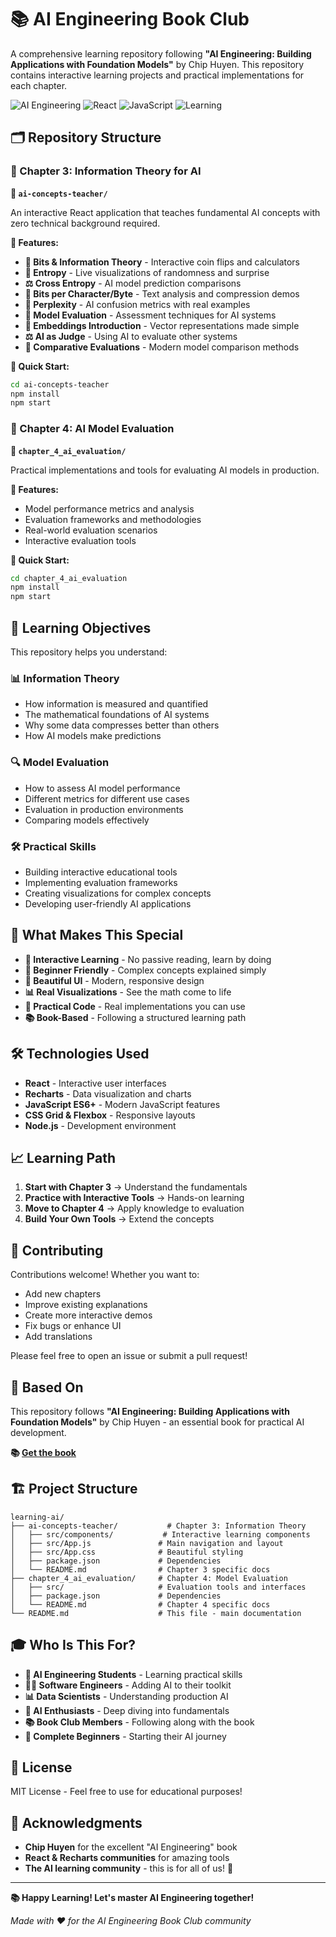# 📚 AI Engineering Book Club

A comprehensive learning repository following **"AI Engineering: Building Applications with Foundation Models"** by Chip Huyen. This repository contains interactive learning projects and practical implementations for each chapter.

![AI Engineering](https://img.shields.io/badge/AI-Engineering-blue) ![React](https://img.shields.io/badge/React-18.x-blue) ![JavaScript](https://img.shields.io/badge/JavaScript-ES6+-yellow) ![Learning](https://img.shields.io/badge/Learning-Interactive-green)

## 🗂️ Repository Structure

### 📖 Chapter 3: Information Theory for AI
**📁 `ai-concepts-teacher/`**

An interactive React application that teaches fundamental AI concepts with zero technical background required.

**🌟 Features:**
- **🔢 Bits & Information Theory** - Interactive coin flips and calculators
- **🎲 Entropy** - Live visualizations of randomness and surprise
- **⚖️ Cross Entropy** - AI model prediction comparisons
- **📝 Bits per Character/Byte** - Text analysis and compression demos
- **🤯 Perplexity** - AI confusion metrics with real examples
- **🎯 Model Evaluation** - Assessment techniques for AI systems
- **🧮 Embeddings Introduction** - Vector representations made simple
- **⚖️ AI as Judge** - Using AI to evaluate other systems
- **🔄 Comparative Evaluations** - Modern model comparison methods

**🚀 Quick Start:**
```bash
cd ai-concepts-teacher
npm install
npm start
```

### 📖 Chapter 4: AI Model Evaluation
**📁 `chapter_4_ai_evaluation/`**

Practical implementations and tools for evaluating AI models in production.

**🌟 Features:**
- Model performance metrics and analysis
- Evaluation frameworks and methodologies  
- Real-world evaluation scenarios
- Interactive evaluation tools

**🚀 Quick Start:**
```bash
cd chapter_4_ai_evaluation
npm install
npm start
```

## 🎯 Learning Objectives

This repository helps you understand:

### 📊 **Information Theory**
- How information is measured and quantified
- The mathematical foundations of AI systems
- Why some data compresses better than others
- How AI models make predictions

### 🔍 **Model Evaluation**  
- How to assess AI model performance
- Different metrics for different use cases
- Evaluation in production environments
- Comparing models effectively

### 🛠️ **Practical Skills**
- Building interactive educational tools
- Implementing evaluation frameworks
- Creating visualizations for complex concepts
- Developing user-friendly AI applications

## 🌟 What Makes This Special

- **📱 Interactive Learning** - No passive reading, learn by doing
- **🧠 Beginner Friendly** - Complex concepts explained simply  
- **🎨 Beautiful UI** - Modern, responsive design
- **📊 Real Visualizations** - See the math come to life
- **🔧 Practical Code** - Real implementations you can use
- **📚 Book-Based** - Following a structured learning path

## 🛠️ Technologies Used

- **React** - Interactive user interfaces
- **Recharts** - Data visualization and charts
- **JavaScript ES6+** - Modern JavaScript features
- **CSS Grid & Flexbox** - Responsive layouts
- **Node.js** - Development environment

## 📈 Learning Path

1. **Start with Chapter 3** → Understand the fundamentals
2. **Practice with Interactive Tools** → Hands-on learning
3. **Move to Chapter 4** → Apply knowledge to evaluation
4. **Build Your Own Tools** → Extend the concepts

## 🤝 Contributing

Contributions welcome! Whether you want to:
- Add new chapters
- Improve existing explanations
- Create more interactive demos
- Fix bugs or enhance UI
- Add translations

Please feel free to open an issue or submit a pull request!

## 📖 Based On

This repository follows **"AI Engineering: Building Applications with Foundation Models"** by Chip Huyen - an essential book for practical AI development.

**📚 [Get the book](https://www.oreilly.com/library/view/ai-engineering/9781098166298/)**

## 🏗️ Project Structure

```
learning-ai/
├── ai-concepts-teacher/           # Chapter 3: Information Theory
│   ├── src/components/           # Interactive learning components
│   ├── src/App.js               # Main navigation and layout
│   ├── src/App.css              # Beautiful styling
│   ├── package.json             # Dependencies
│   └── README.md                # Chapter 3 specific docs
├── chapter_4_ai_evaluation/     # Chapter 4: Model Evaluation
│   ├── src/                     # Evaluation tools and interfaces
│   ├── package.json             # Dependencies
│   └── README.md                # Chapter 4 specific docs
└── README.md                    # This file - main documentation
```

## 🎓 Who Is This For?

- **🎯 AI Engineering Students** - Learning practical skills
- **👩‍💻 Software Engineers** - Adding AI to their toolkit  
- **📊 Data Scientists** - Understanding production AI
- **🧠 AI Enthusiasts** - Deep diving into fundamentals
- **📚 Book Club Members** - Following along with the book
- **🔰 Complete Beginners** - Starting their AI journey

## 📄 License

MIT License - Feel free to use for educational purposes!

## 🙏 Acknowledgments

- **Chip Huyen** for the excellent "AI Engineering" book
- **React & Recharts communities** for amazing tools  
- **The AI learning community** - this is for all of us! 🚀

---

**📚 Happy Learning! Let's master AI Engineering together!**

*Made with ❤️ for the AI Engineering Book Club community*
